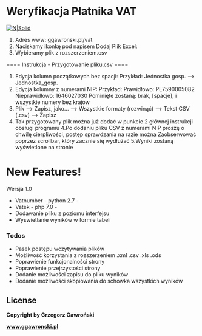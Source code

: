 # Weryfikacja Płatnika VAT

[![N|Solid](http://ggawronski.pl/Image.jpeg)](https://ggawronski.pl)

1. Adres www: ggawronski.pl/vat
2. Naciskamy ikonkę pod napisem Dodaj Plik Excel:
3. Wybieramy plik z rozszerzeniem.csv

==== Instrukcja - Przygotowanie pliku.csv ====
 1. Edycja kolumn początkowych bez spacji:
            Przykład: Jednostka gosp. --> Jednostka_gosp.
 2. Edycja kolumny z numerami NIP:
            Przykład: Prawidłowo: PL7590005082
                      Nieprawidłowo: 1646027030
                      Pominięte zostaną: brak, [spacje], i wszystkie numery bez krajów
3. Plik --> Zapisz, jako... --> Wszystkie formaty (rozwinąć) --> Tekst CSV (.csv) --> Zapisz
4. Tak przygotowany plik można już dodać w punkcie 2 głównej instrukcji obsługi programu
4.Po dodaniu pliku CSV z numerami NIP proszę o chwilę cierpliwości, postęp sprawdzania na razie można 
Zaobserwować poprzez scrollbar, który zacznie się wydłużać
5.Wyniki zostaną wyświetlone na stronie


# New Features!
Wersja 1.0

- Vatnumber - python 2.7 - 
- Vatek - php 7.0 -
- Dodawanie pliku z poziomu interfejsu
- Wyświetlanie wyników w formie tabeli

### Todos

- Pasek postępu wczytywania plików
- Możliwość korzystania z rozszerzeniem .xml .csv .xls .ods
- Poprawienie funkcjonalności strony 
- Poprawienie przejrzystości strony
- Dodanie możliwości zapisu do pliku wyników
- Dodanie możliwości skopiowania do schowka wszystkich wyników


License
----

**Copyright by Grzegorz Gawroński**


**www.ggawronski.pl**

[//]: # (These are reference links used in the body of this note and get stripped out when the markdown processor does its job. There is no need to format nicely because it shouldn't be seen. Thanks SO - http://stackoverflow.com/questions/4823468/store-comments-in-markdown-syntax)


   [dill]: <https://github.com/joemccann/dillinger>
   [git-repo-url]: <https://github.com/joemccann/dillinger.git>
   [john gruber]: <http://daringfireball.net>
   [df1]: <http://daringfireball.net/projects/markdown/>
   [markdown-it]: <https://github.com/markdown-it/markdown-it>
   [Ace Editor]: <http://ace.ajax.org>
   [node.js]: <http://nodejs.org>
   [Twitter Bootstrap]: <http://twitter.github.com/bootstrap/>
   [jQuery]: <http://jquery.com>
   [@tjholowaychuk]: <http://twitter.com/tjholowaychuk>
   [express]: <http://expressjs.com>
   [AngularJS]: <http://angularjs.org>
   [Gulp]: <http://gulpjs.com>

   [PlDb]: <https://github.com/joemccann/dillinger/tree/master/plugins/dropbox/README.md>
   [PlGh]: <https://github.com/joemccann/dillinger/tree/master/plugins/github/README.md>
   [PlGd]: <https://github.com/joemccann/dillinger/tree/master/plugins/googledrive/README.md>
   [PlOd]: <https://github.com/joemccann/dillinger/tree/master/plugins/onedrive/README.md>
   [PlMe]: <https://github.com/joemccann/dillinger/tree/master/plugins/medium/README.md>
   [PlGa]: <https://github.com/RahulHP/dillinger/blob/master/plugins/googleanalytics/README.md>
